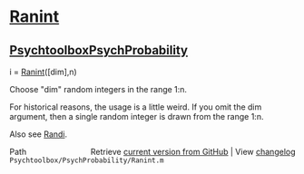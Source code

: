 # [Ranint](Ranint)
## [Psychtoolbox](Psychtoolbox)[PsychProbability](PsychProbability)

i = [Ranint](Ranint)([dim],n)  
  
Choose "dim" random integers in the range 1:n.  
  
For historical reasons, the usage is a little weird.  If you omit the dim  
argument, then a single random integer is drawn from the range 1:n.   
  
Also see [Randi](Randi).  




<div class="code_header" style="text-align:right;">
  <span style="float:left;">Path&nbsp;&nbsp;</span> <span class="counter">Retrieve <a href=
  "https://raw.github.com/Psychtoolbox-3/Psychtoolbox-3/beta/Psychtoolbox/PsychProbability/Ranint.m">current version from GitHub</a> | View <a href=
  "https://github.com/Psychtoolbox-3/Psychtoolbox-3/commits/beta/Psychtoolbox/PsychProbability/Ranint.m">changelog</a></span>
</div>
<div class="code">
  <code>Psychtoolbox/PsychProbability/Ranint.m</code>
</div>

